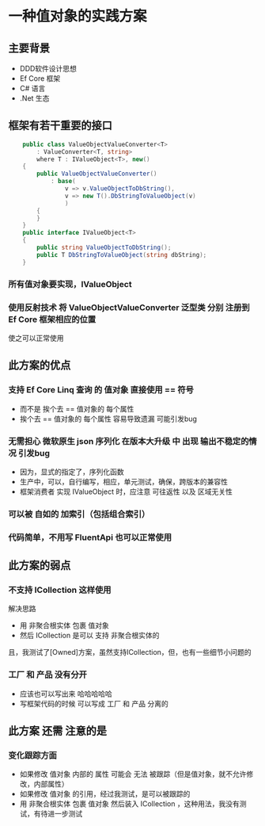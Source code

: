# 一种值对象的实践方案

## 主要背景

- DDD软件设计思想
- Ef Core 框架
- C# 语言
- .Net 生态

## 框架有若干重要的接口
```csharp
    public class ValueObjectValueConverter<T>
        : ValueConverter<T, string>
        where T : IValueObject<T>, new()
    {
        public ValueObjectValueConverter()
            : base(
                v => v.ValueObjectToDbString(),
                v => new T().DbStringToValueObject(v)
                )
        {
        }
    }
    public interface IValueObject<T>
    {
        public string ValueObjectToDbString();
        public T DbStringToValueObject(string dbString);
    }
```
### 所有值对象要实现，IValueObject<T>
### 使用反射技术 将 ValueObjectValueConverter<T> 泛型类 分别 注册到 Ef Core 框架相应的位置
使之可以正常使用

## 此方案的优点

### 支持 Ef Core Linq 查询 的 值对象 直接使用 == 符号
- 而不是 挨个去 == 值对象的 每个属性
- 挨个去 == 值对象的 每个属性 容易导致遗漏 可能引发bug

### 无需担心 微软原生 json 序列化 在版本大升级 中 出现 输出不稳定的情况 引发bug

- 因为，显式的指定了，序列化函数
- 生产中，可以，自行编写，相应，单元测试，确保，跨版本的兼容性
- 框架消费者 实现 IValueObject<T> 时，应注意 可往返性 以及 区域无关性

### 可以被 自如的 加索引（包括组合索引）

### 代码简单，不用写 FluentApi 也可以正常使用

## 此方案的弱点

### 不支持 ICollection<T> 这样使用

解决思路
- 用 非聚合根实体 包裹 值对象
- 然后 ICollection<T> 是可以 支持 非聚合根实体的

且，我测试了[Owned]方案，虽然支持ICollection<T>，但，也有一些细节小问题的

### 工厂 和 产品 没有分开
- 应该也可以写出来 哈哈哈哈哈
- 写框架代码的时候 可以写成 工厂 和 产品 分离的

## 此方案 还需 注意的是
### 变化跟踪方面
- 如果修改 值对象 内部的 属性 可能会 无法 被跟踪（但是值对象，就不允许修改，内部属性）
- 如果修改 值对象 的引用，经过我测试，是可以被跟踪的
- 用 非聚合根实体 包裹 值对象 然后装入 ICollection ，这种用法，我没有测试，有待进一步测试
